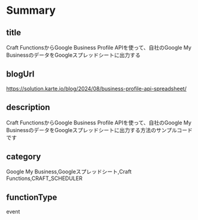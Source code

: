 # Summary

## title

Craft FunctionsからGoogle Business Profile APIを使って、自社のGoogle My BusinessのデータをGoogleスプレッドシートに出力する

## blogUrl

https://solution.karte.io/blog/2024/08/business-profile-api-spreadsheet/

## description

Craft FunctionsからGoogle Business Profile APIを使って、自社のGoogle My BusinessのデータをGoogleスプレッドシートに出力する方法のサンプルコードです

## category

Google My Business,Googleスプレッドシート,Craft Functions,CRAFT_SCHEDULER

## functionType

event